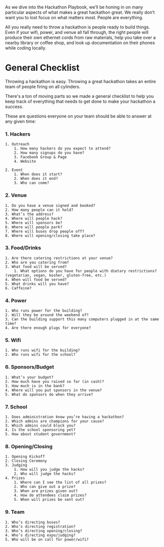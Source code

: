 As we dive into the Hackathon Playbook, we’ll be honing in on many particular aspects of what makes a great hackathon great. We really don’t want you to lost focus on what matters most. People are everything. 

  

All you really need to throw a hackathon is people ready to build things. Even if your wifi, power, and venue all fall through, the right people will produce their own ethernet cords from raw materials, help you take over a nearby library or coffee shop, and look up documentation on their phones while coding locally.  



# General Checklist
Throwing a hackathon is easy. Throwing a great hackathon takes an entire team of people firing on all cylinders. 

  

There's a ton of moving parts so we made a general checklist to help you keep track of everything that needs to get done to make your hackathon a success.   



These are questions everyone on your team should be able to answer at any given time:


  

### 1. Hackers
    1. Outreach 
        1. How many hackers do you expect to attend?  
        2. How many signups do you have? 
        3. Facebook Group & Page 
        4. Website 

    2. Event 
        1. When does it start? 
        2. When does it end? 
        3. Who can come? 

### 2. Venue 
    1. Do you have a venue signed and booked? 
    2. How many people can it hold? 
    3. What’s the address? 
    4. Where will people hack? 
    5. Where will sponsors be? 
    6. Where will people park? 
    7. Where will buses drop people off? 
    8. Where will opening/closing take place? 

### 3. Food/Drinks 
    1. Are there catering restrictions at your venue? 
    2. Who are you catering from? 
    3. What food will be served? 
        1. What options do you have for people with dietary restrictions? (vegetarian, vegan, kosher, gluten-free, etc.) 
    4. When will food be served? 
    5. What drinks will you have? 
    6. Caffeine? 

### 4. Power 
    1. Who runs power for the building?  
    2. Will they be around the weekend of? 
    3. Can the building support this many computers plugged in at the same time? 
    4. Are there enough plugs for everyone? 

### 5. Wifi 
    1. Who runs wifi for the building? 
    2. Who runs wifi for the school? 

### 6. Sponsors/Budget 
    1. What’s your budget? 
    2. How much have you raised so far (in cash)? 
    3. How much is in the bank? 
    4. Where will you put sponsors in the venue? 
    5. What do sponsors do when they arrive? 

### 7. School 
    1. Does administration know you’re having a hackathon? 
    2. Which admins are champions for your cause? 
    3. Which admins could block you? 
    4. Is the school sponsoring yet? 
    5. How about student government? 

### 8. Opening/Closing 
    1. Opening Kickoff 
    2. Closing Ceremony 
    3. Judging 
        1. How will you judge the hacks? 
        2. Who will judge the hacks? 
    4. Prizes 
        1. Where can I see the list of all prizes? 
        2. Who can give out a prize? 
        3. When are prizes given out? 
        4. How do attendees claim prizes?
        5. When will prizes be sent out? 

### 9. Team 
    1. Who’s directing buses? 
    2. Who’s directing registration? 
    3. Who’s directing opening/closing? 
    4. Who’s directing expo/judging? 
    5. Who will be on call for power/wifi?